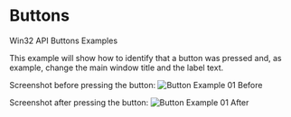 # Buttons
Win32 API Buttons Examples

This example will show how to identify that a button was pressed and, as example, change the main window title and the label text.

Screenshot before pressing the button:
![Button Example 01 Before](https://github.com/gmnvh/win32ex/blob/master/Labels/figures/buttons_ex01_before.png, "Button Example 01 - Before")

Screenshot after pressing the button:
![Button Example 01 After](https://github.com/gmnvh/win32ex/blob/master/Labels/figures/buttons_ex01_after.png, "Button Example 01 - After")
